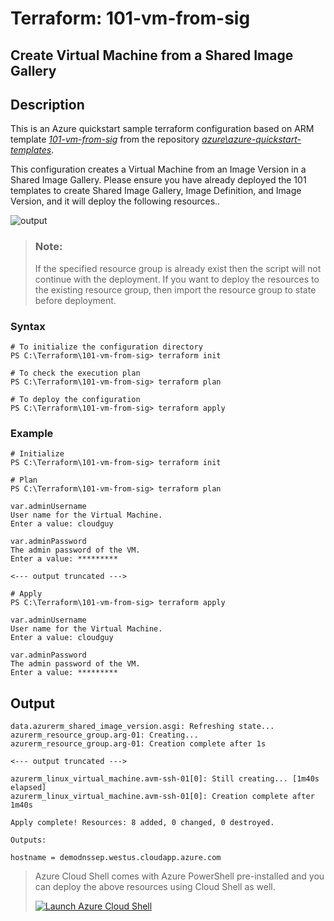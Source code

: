 # Terraform: 101-vm-from-sig

## Create Virtual Machine from a Shared Image Gallery

## Description 

This is an Azure quickstart sample terraform configuration based on ARM template *[101-vm-from-sig](https://github.com/Azure/azure-quickstart-templates/tree/master/101-vm-from-sig)* from the repository *[azure\azure-quickstart-templates](https://github.com/Azure/azure-quickstart-templates)*.

This configuration creates a Virtual Machine from an Image Version in a Shared Image Gallery. Please ensure you have already deployed the 101 templates to create Shared Image Gallery, Image Definition, and Image Version, and it will deploy the following resources..

![output](resources.PNG)

> ### Note:
> If the specified resource group is already exist then the script will not continue with the deployment. If you want to deploy the resources to the existing resource group, then import the resource group to state before deployment.

### Syntax
```
# To initialize the configuration directory
PS C:\Terraform\101-vm-from-sig> terraform init 

# To check the execution plan
PS C:\Terraform\101-vm-from-sig> terraform plan

# To deploy the configuration
PS C:\Terraform\101-vm-from-sig> terraform apply
```

### Example
```
# Initialize
PS C:\Terraform\101-vm-from-sig> terraform init 

# Plan
PS C:\Terraform\101-vm-from-sig> terraform plan

var.adminUsername
User name for the Virtual Machine.
Enter a value: cloudguy

var.adminPassword
The admin password of the VM.
Enter a value: *********

<--- output truncated --->

# Apply
PS C:\Terraform\101-vm-from-sig> terraform apply

var.adminUsername
User name for the Virtual Machine.
Enter a value: cloudguy

var.adminPassword
The admin password of the VM.
Enter a value: *********

```
## Output
```
data.azurerm_shared_image_version.asgi: Refreshing state...
azurerm_resource_group.arg-01: Creating...
azurerm_resource_group.arg-01: Creation complete after 1s

<--- output truncated --->

azurerm_linux_virtual_machine.avm-ssh-01[0]: Still creating... [1m40s elapsed]
azurerm_linux_virtual_machine.avm-ssh-01[0]: Creation complete after 1m40s 

Apply complete! Resources: 8 added, 0 changed, 0 destroyed.

Outputs:

hostname = demodnssep.westus.cloudapp.azure.com
```

> Azure Cloud Shell comes with Azure PowerShell pre-installed and you can deploy the above resources using Cloud Shell as well.
>
>[![](https://shell.azure.com/images/launchcloudshell.png "Launch Azure Cloud Shell")](https://shell.azure.com)
